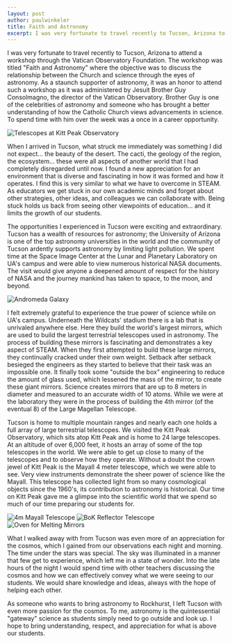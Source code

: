 ```yaml
---
layout: post
author: paulwinkeler
title: Faith and Astronomy
excerpt: I was very fortunate to travel recently to Tucson, Arizona to attend a workshop through the Vatican Observatory Foundation.  The workshop was titled "Faith and Astronomy" where the objective was to discuss the relationship between the Church and science through the eyes of astronomy.  As a staunch supporter of astronomy, it was an honor to attend such a workshop as it was administered by Jesuit Brother Guy Consolmagno, the director of the Vatican Observatory.  Brother Guy is one of the celebrities of astronomy and someone who has brought a better understanding of how the Catholic Church views advancements in science.  To spend time with him over the week was a once in a career opportunity.
---
```

I was very fortunate to travel recently to Tucson, Arizona to attend a workshop through the Vatican Observatory Foundation.  The workshop was titled "Faith and Astronomy" where the objective was to discuss the relationship between the Church and science through the eyes of astronomy.  As a staunch supporter of astronomy, it was an honor to attend such a workshop as it was administered by Jesuit Brother Guy Consolmagno, the director of the Vatican Observatory.  Brother Guy is one of the celebrities of astronomy and someone who has brought a better understanding of how the Catholic Church views advancements in science.  To spend time with him over the week was a once in a career opportunity.  

<div class="flex-wrapper">
  <img src="{{site.baseurl}}/img/telescopes-at-kitt-peak-observatory.JPG" alt="Telescopes at Kitt Peak Observatory">
</div>

When I arrived in Tucson, what struck me immediately was something I did not expect... the beauty of the desert.  The cacti, the geology of the region, the ecosystem... these were all aspects of another world that I had completely disregarded until now.  I found a new appreciation for an environment that is diverse and fascinating in how it was formed and how it operates.  I find this is very similar to what we have to overcome in STEAM.  As educators we get stuck in our own academic minds and forget about other strategies, other ideas, and colleagues we can collaborate with.  Being stuck holds us back from seeing other viewpoints of education... and it limits the growth of our students.

The opportunities I experienced in Tucson were exciting and extraordinary.  Tucson has a wealth of resources for astronomy; the University of Arizona is one of the top astronomy universities in the world and the community of Tucson ardently supports astronomy by limiting light pollution.  We spent time at the Space Image Center at the Lunar and Planetary Laboratory on UA's campus and were able to view numerous historical NASA documents.  The visit would give anyone a deepened amount of respect for the history of NASA and the journey mankind has taken to space, to the moon, and beyond.  

<div class="flex-wrapper">
  <img src="{{site.baseurl}}/img/andromeda-galaxy.jpg" alt="Andromeda Galaxy">
</div>

I felt extremely grateful to experience the true power of science while on UA's campus.  Underneath the Wildcats' stadium there is a lab that is unrivaled anywhere else.  Here they build the world's largest mirrors, which are used to build the largest terrestrial telescopes used in astronomy.  The process of building these mirrors is fascinating and demonstrates a key aspect of STEAM.  When they first attempted to build these large mirrors, they continually cracked under their own weight.  Setback after setback besieged the engineers as they started to believe that their task was an impossible one.  It finally took some "outside the box" engineering to reduce the amount of glass used, which lessened the mass of the mirror, to create these giant mirrors.  Science creates mirrors that are up to 8 meters in diameter and measured to an accurate width of 10 atoms.  While we were at the laboratory they were in the process of building the 4th mirror (of the eventual 8) of the Large Magellan Telescope.

Tucson is home to multiple mountain ranges and nearly each one holds a full array of large terrestrial telescopes.  We visited the Kitt Peak Observatory, which sits atop Kitt Peak and is home to 24 large telescopes.  At an altitude of over 6,000 feet, it hosts an array of some of the top telescopes in the world.  We were able to get up close to many of the telescopes and to observe how they operate.  Without a doubt the crown jewel of Kitt Peak is the Mayall 4 meter telescope, which we were able to see.  Very view instruments demonstrate the sheer power of science like the Mayall.  This telescope has collected light from so many cosmological objects since the 1960's, its contribution to astronomy is historical.  Our time on Kitt Peak gave me a glimpse into the scientific world that we spend so much of our time preparing our students for.

<div class="flex-wrapper">
  <img src="{{site.baseurl}}/img/4m-mayall-telescope.jpg" alt="4m Mayall Telescope">
  <img src="{{site.baseurl}}/img/BoK-reflector-telescope.jpg" alt="BoK Reflector Telescope">
  <img src="{{site.baseurl}}/img/oven-for-melting-mirror.jpg" alt="Oven for Melting Mirrors">
</div>

What I walked away with from Tucson was even more of an appreciation for the cosmos, which I gained from our observations each night and morning.  The time under the stars was special.  The sky was illuminated in a manner that few get to experience, which left me in a state of wonder.  Into the late hours of the night I would spend time with other teachers discussing the cosmos and how we can effectively convey what we were seeing to our students.  We would share knowledge and ideas, always with the hope of helping each other.  

As someone who wants to bring astronomy to Rockhurst, I left Tucson with even more passion for the cosmos.  To me, astronomy is the quintessential "gateway" science as students simply need to go outside and look up.  I hope to bring understanding, respect, and appreciation for what is above our students. 